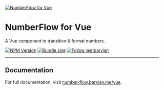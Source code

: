[![NumberFlow for Vue](https://number-flow.barvian.me/preview.webp)](https://number-flow.barvian.me/vue)

# NumberFlow for Vue

A Vue component to transition & format numbers.

[![NPM Version](https://img.shields.io/npm/v/@number-flow/vue.svg)](https://npmjs.com/package/@number-flow/vue)
[![Bundle size](https://badgen.net/bundlephobia/minzip/@number-flow/vue@latest)](https://bundlephobia.com/package/@number-flow/vue@latest)
[![Follow @mbarvian](https://img.shields.io/twitter/follow/mbarvian.svg?style=social&label=Follow)](https://x.com/mbarvian)

---

## Documentation

For full documentation, visit [number-flow.barvian.me/vue](https://number-flow.barvian.me/vue).
